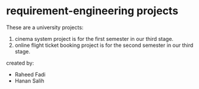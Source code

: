 # requirement-engineering projects
These are a university projects:
1. cinema system project is for the first semester in our third stage.
2. online flight ticket booking project is for the second semester in our third stage.

created by: 
- Raheed Fadi
- Hanan Salih
